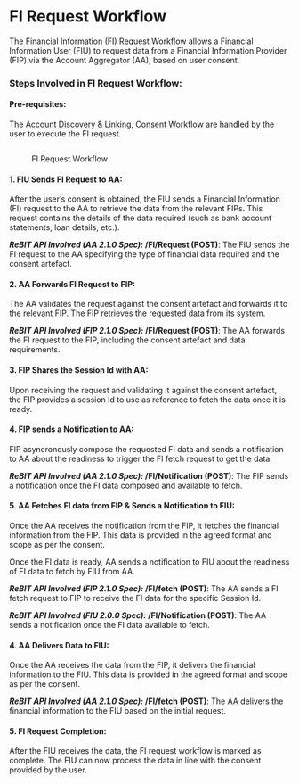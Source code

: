 # FI Request Workflow

The Financial Information (FI) Request Workflow allows a Financial Information User (FIU) to request data from a Financial Information Provider (FIP) via the Account Aggregator (AA), based on user consent.

### **Steps Involved in FI Request Workflow:**

#### Pre-requisites:

The [Account Discovery & Linking](account-discovery-and-linking.md), [Consent Workflow](consent-workflow.md) are handled by the user to execute the FI request.

<figure><img src="https://lh7-rt.googleusercontent.com/docsz/AD_4nXdl6CUYF1NKze5myGSxCUWeaQshiLP3mNgdIDHLcOI9zDHm_mixEBp9G-TB0D2qHuvDYCZMq9QWgJ57OepHr2s4omoQE4FAvBRtVgsIvp9VvIRR95an-9WU2cIde6LLi0ws12Cz?key=bdSmp_LkiJMKaUQLHEN9__RS" alt=""><figcaption><p>FI Request Workflow</p></figcaption></figure>

#### **1. FIU Sends FI Request to AA:**

After the user’s consent is obtained, the FIU sends a Financial Information (FI) request to the AA to retrieve the data from the relevant FIPs. This request contains the details of the data required (such as bank account statements, loan details, etc.).

_**ReBIT API Involved (AA 2.1.0 Spec):**_**&#x20;/FI/Request (POST)**: The FIU sends the FI request to the AA specifying the type of financial data required and the consent artefact.

#### **2. AA Forwards FI Request to FIP:**

The AA validates the request against the consent artefact and forwards it to the relevant FIP. The FIP retrieves the requested data from its system.

_**ReBIT API Involved (FIP 2.1.0 Spec):**_**&#x20;/FI/Request (POST)**: The AA forwards the FI request to the FIP, including the consent artefact and data requirements.

#### **3. FIP Shares the Session Id with AA:**

Upon receiving the request and validating it against the consent artefact, the FIP provides a session Id to use as reference to fetch the data once it is ready.

#### **4. FIP sends a Notification to AA:**

FIP asyncronously compose the requested FI data and sends a notification to AA about the readiness to trigger the FI fetch request to get the data.

_**ReBIT API Involved (AA 2.1.0 Spec):**_**&#x20;/FI/Notification (POST)**: The FIP sends a notification once the FI data composed and available to fetch.

#### **5. AA Fetches FI data from FIP & Sends a Notification to FIU:**

Once the AA receives the notification from the FIP, it fetches the financial information from the FIP. This data is provided in the agreed format and scope as per the consent.

Once the FI data is ready, AA sends a notification to FIU about the readiness of FI data to fetch by FIU from AA.

_**ReBIT API Involved (FIP 2.1.0 Spec):**_**&#x20;/FI/fetch (POST)**: The AA sends a FI fetch request to FIP to receive the FI data for the specific Session Id.

_**ReBIT API Involved (FIU 2.0.0 Spec):**_**&#x20;/FI/Notification (POST)**: The AA sends a notification once the FI data available to fetch.

#### **4. AA Delivers Data to FIU:**

Once the AA receives the data from the FIP, it delivers the financial information to the FIU. This data is provided in the agreed format and scope as per the consent.

_**ReBIT API Involved (AA 2.1.0 Spec):**_**&#x20;/FI/fetch (POST)**: The AA delivers the financial information to the FIU based on the initial request.

#### **5. FI Request Completion:**

After the FIU receives the data, the FI request workflow is marked as complete. The FIU can now process the data in line with the consent provided by the user.
